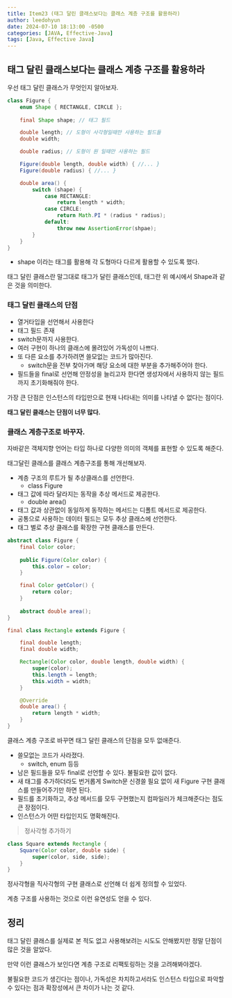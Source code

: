 ```yaml
---
title: Item23 (태그 달린 클래스보다는 클래스 계층 구조를 활용하라)
author: leedohyun
date: 2024-07-10 18:13:00 -0500
categories: [JAVA, Effective-Java]
tags: [Java, Effective Java]
---
```


## 태그 달린 클래스보다는 클래스 계층 구조를 활용하라

우선 태그 달린 클래스가 무엇인지 알아보자.

```java
class Figure {
	enum Shape { RECTANGLE, CIRCLE };
	
	final Shape shape; // 태그 필드

	double length; // 도형이 사각형일때만 사용하는 필드들
	double width;

	double radius; // 도형이 원 일때만 사용하는 필드

	Figure(double length, double width) { //... }
	Figure(double radius) { //... }

	double area() {
		switch (shape) {
			case RECTANGLE:
				return length * width;
			case CIRCLE:
				return Math.PI * (radius * radius);
			default:
				throw new AssertionError(shpae);
		}
	}
}	
```

- shape 이라는 태그를 활용해 각 도형마다 다르게 활용할 수 있도록 했다.

태그 달린 클래스란 말그대로 태그가 달린 클래스인데, 태그란 위 예시에서 Shape과 같은 것을 의미한다.

### 태그 달린 클래스의 단점

- 열거타입을 선언해서 사용한다
- 태그 필드 존재
- switch문까지 사용한다.
- 여러 구현이 하나의 클래스에 몰려있어 가독성이 나쁘다.
- 또 다른 요소를 추가하려면 쓸모없는 코드가 많아진다.
	- switch문을 전부 찾아가며 해당 요소에 대한 부분을 추가해주어야 한다.
- 필드들을 final로 선언해 안정성을 늘리고자 한다면 생성자에서 사용하지 않는 필드까지 초기화해줘야 한다.

가장 큰 단점은 인스턴스의 타입만으로 현재 나타내는 의미를 나타낼 수 없다는 점이다.

**태그 달린 클래스는 단점이 너무 많다.**

### 클래스 계층구조로 바꾸자.

자바같은 객체지향 언어는 타입 하나로 다양한 의미의 객체를 표현할 수 있도록 해준다.

태그달린 클래스를 클래스 계층구조를 통해 개선해보자.

- 계층 구조의 루트가 될 추상클래스를 선언한다.
	- class Figure
- 태그 값에 따라 달라지는 동작을 추상 메서드로 제공한다.
	- double area()
- 태그 값과 상관없이 동일하게 동작하는 메서드는 디폴트 메서드로 제공한다.
- 공통으로 사용하는 데이터 필드는 모두 추상 클래스에 선언한다.
- 태그 별로 추상 클래스를 확장한 구현 클래스를 만든다.

```java
abstract class Figure {
	final Color color;
	
	public Figure(Color color) {
		this.color = color;
	}

	final Color getColor() {
		return color;
	}
	
	abstract double area();
}
```
```java
final class Rectangle extends Figure {

	final double length;
	final double width;

	Rectangle(Color color, double length, double width) {
		super(color);
		this.length = length;
		this.width = width;
	}

	@Override
	double area() {
		return length * width;
	}
}
```

클래스 계층 구조로 바꾸면 태그 달린 클래스의 단점을 모두 없애준다.

- 쓸모없는 코드가 사라졌다.
	- switch, enum 등등
- 남은 필드들을 모두 final로 선언할 수 있다. 불필요한 값이 없다.
- 새 태그를 추가하더라도 번거롭게 Switch문 신경쓸 필요 없이 새 Figure 구현 클래스를 만들어주기만 하면 된다.
- 필드를 초기화하고, 추상 메서드를 모두 구현했는지 컴파일러가 체크해준다는 점도 큰 장점이다.
- 인스턴스가 어떤 타입인지도 명확해진다.

> 정사각형 추가하기

```java
class Square extends Rectangle {
	Square(Color color, double side) {
		super(color, side, side);
	}
}
```

정사각형을 직사각형의 구현 클래스로 선언해 더 쉽게 정의할 수 있었다.

계층 구조를 사용하는 것으로 이런 유연성도 얻을 수 있다.

## 정리

태그 달린 클래스를 실제로 본 적도 없고 사용해보려는 시도도 안해봤지만 정말 단점이 많은 것을 알았다.

만약 이런 클래스가 보인다면 계층 구조로 리팩토링하는 것을 고려해봐야겠다.

불필요한 코드가 생긴다는 점이나, 가독성은 차치하고서라도 인스턴스 타입으로 파악할 수 있다는 점과 확장성에서 큰 차이가 나는 것 같다.